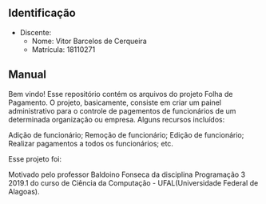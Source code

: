 ## Identificação

* Discente:
	* Nome: Vitor Barcelos de Cerqueira
	* Matrícula: 18110271 

## Manual
Bem vindo!
Esse repositório contém os arquivos do projeto Folha de Pagamento. O projeto, basicamente, consiste em criar um painel administrativo para o controle de pagementos de funcionários de um determinada organização ou empresa. Alguns recursos incluídos:

Adição de funcionário;
Remoção de funcionário;
Edição de funcionário;
Realizar pagamentos a todos os funcionários;
etc.

Esse projeto foi:

Motivado pelo professor Baldoino Fonseca da disciplina Programação 3 2019.1 do curso de Ciência da Computação - UFAL(Universidade Federal de Alagoas).

